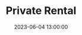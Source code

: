 ---
date: 2023-06-04 13:00:00
dates: 8:00 am on June 4 2023
draft: false
durationMinutes: 600
title: Private Rental
---